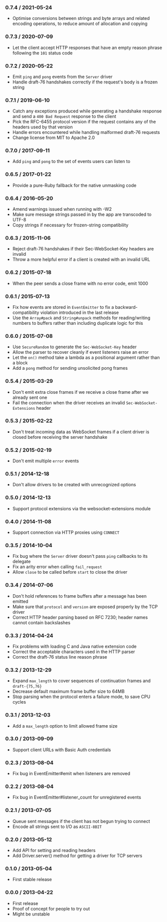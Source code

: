 ### 0.7.4 / 2021-05-24

- Optimise conversions between strings and byte arrays and related encoding
  operations, to reduce amount of allocation and copying

### 0.7.3 / 2020-07-09

- Let the client accept HTTP responses that have an empty reason phrase
  following the `101` status code

### 0.7.2 / 2020-05-22

- Emit `ping` and `pong` events from the `Server` driver
- Handle draft-76 handshakes correctly if the request's body is a frozen string

### 0.7.1 / 2019-06-10

- Catch any exceptions produced while generating a handshake response and send a
  `400 Bad Request` response to the client
- Pick the RFC-6455 protocol version if the request contains any of the headers
  used by that version
- Handle errors encountered while handling malformed draft-76 requests
- Change license from MIT to Apache 2.0

### 0.7.0 / 2017-09-11

- Add `ping` and `pong` to the set of events users can listen to

### 0.6.5 / 2017-01-22

- Provide a pure-Ruby fallback for the native unmasking code

### 0.6.4 / 2016-05-20

- Amend warnings issued when running with -W2
- Make sure message strings passed in by the app are transcoded to UTF-8
- Copy strings if necessary for frozen-string compatibility

### 0.6.3 / 2015-11-06

- Reject draft-76 handshakes if their Sec-WebSocket-Key headers are invalid
- Throw a more helpful error if a client is created with an invalid URL

### 0.6.2 / 2015-07-18

- When the peer sends a close frame with no error code, emit 1000

### 0.6.1 / 2015-07-13

- Fix how events are stored in `EventEmitter` to fix a backward-compatibility
  violation introduced in the last release
- Use the `Array#pack` and `String#unpack` methods for reading/writing numbers
  to buffers rather than including duplicate logic for this

### 0.6.0 / 2015-07-08

- Use `SecureRandom` to generate the `Sec-WebSocket-Key` header
- Allow the parser to recover cleanly if event listeners raise an error
- Let the `on()` method take a lambda as a positional argument rather than a
  block
- Add a `pong` method for sending unsolicited pong frames

### 0.5.4 / 2015-03-29

- Don't emit extra close frames if we receive a close frame after we already
  sent one
- Fail the connection when the driver receives an invalid
  `Sec-WebSocket-Extensions` header

### 0.5.3 / 2015-02-22

- Don't treat incoming data as WebSocket frames if a client driver is closed
  before receiving the server handshake

### 0.5.2 / 2015-02-19

- Don't emit multiple `error` events

### 0.5.1 / 2014-12-18

- Don't allow drivers to be created with unrecognized options

### 0.5.0 / 2014-12-13

- Support protocol extensions via the websocket-extensions module

### 0.4.0 / 2014-11-08

- Support connection via HTTP proxies using `CONNECT`

### 0.3.5 / 2014-10-04

- Fix bug where the `Server` driver doesn't pass `ping` callbacks to its
  delegate
- Fix an arity error when calling `fail_request`
- Allow `close` to be called before `start` to close the driver

### 0.3.4 / 2014-07-06

- Don't hold references to frame buffers after a message has been emitted
- Make sure that `protocol` and `version` are exposed properly by the TCP driver
- Correct HTTP header parsing based on RFC 7230; header names cannot contain
  backslashes

### 0.3.3 / 2014-04-24

- Fix problems with loading C and Java native extension code
- Correct the acceptable characters used in the HTTP parser
- Correct the draft-76 status line reason phrase

### 0.3.2 / 2013-12-29

- Expand `max_length` to cover sequences of continuation frames and
  `draft-{75,76}`
- Decrease default maximum frame buffer size to 64MB
- Stop parsing when the protocol enters a failure mode, to save CPU cycles

### 0.3.1 / 2013-12-03

- Add a `max_length` option to limit allowed frame size

### 0.3.0 / 2013-09-09

- Support client URLs with Basic Auth credentials

### 0.2.3 / 2013-08-04

- Fix bug in EventEmitter#emit when listeners are removed

### 0.2.2 / 2013-08-04

- Fix bug in EventEmitter#listener_count for unregistered events

### 0.2.1 / 2013-07-05

- Queue sent messages if the client has not begun trying to connect
- Encode all strings sent to I/O as `ASCII-8BIT`

### 0.2.0 / 2013-05-12

- Add API for setting and reading headers
- Add Driver.server() method for getting a driver for TCP servers

### 0.1.0 / 2013-05-04

- First stable release

### 0.0.0 / 2013-04-22

- First release
- Proof of concept for people to try out
- Might be unstable
